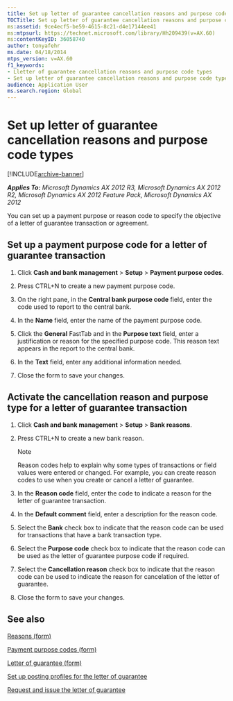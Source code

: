 ```yaml
---
title: Set up letter of guarantee cancellation reasons and purpose code types
TOCTitle: Set up letter of guarantee cancellation reasons and purpose code types
ms:assetid: 9ce4ecf5-be59-4615-8c21-d4e17144ee41
ms:mtpsurl: https://technet.microsoft.com/library/Hh209439(v=AX.60)
ms:contentKeyID: 36058740
author: tonyafehr
ms.date: 04/18/2014
mtps_version: v=AX.60
f1_keywords:
- Lletter of guarantee cancellation reasons and purpose code types
- Set up letter of guarantee cancellation reasons and purpose code types
audience: Application User
ms.search.region: Global
---
```


# Set up letter of guarantee cancellation reasons and purpose code types 


[!INCLUDE[archive-banner](includes/archive-banner.md)]


_**Applies To:** Microsoft Dynamics AX 2012 R3, Microsoft Dynamics AX 2012 R2, Microsoft Dynamics AX 2012 Feature Pack, Microsoft Dynamics AX 2012_

You can set up a payment purpose or reason code to specify the objective of a letter of guarantee transaction or agreement.

## Set up a payment purpose code for a letter of guarantee transaction

1.  Click **Cash and bank management** \> **Setup** \> **Payment purpose codes**.

2.  Press CTRL+N to create a new payment purpose code.

3.  On the right pane, in the **Central bank purpose code** field, enter the code used to report to the central bank.

4.  In the **Name** field, enter the name of the payment purpose code.

5.  Click the **General** FastTab and in the **Purpose text** field, enter a justification or reason for the specified purpose code. This reason text appears in the report to the central bank.

6.  In the **Text** field, enter any additional information needed.

7.  Close the form to save your changes.

## Activate the cancellation reason and purpose type for a letter of guarantee transaction

1.  Click **Cash and bank management** \> **Setup** \> **Bank reasons**.

2.  Press CTRL+N to create a new bank reason.
    

    > [!NOTE]
    > <P>Reason codes help to explain why some types of transactions or field values were entered or changed. For example, you can create reason codes to use when you create or cancel a letter of guarantee.</P>



3.  In the **Reason code** field, enter the code to indicate a reason for the letter of guarantee transaction.

4.  In the **Default comment** field, enter a description for the reason code.

5.  Select the **Bank** check box to indicate that the reason code can be used for transactions that have a bank transaction type.

6.  Select the **Purpose code** check box to indicate that the reason code can be used as the letter of guarantee purpose code if required.

7.  Select the **Cancellation reason** check box to indicate that the reason code can be used to indicate the reason for cancelation of the letter of guarantee.

8.  Close the form to save your changes.

## See also

[Reasons (form)](https://technet.microsoft.com/library/hh209362\(v=ax.60\))

[Payment purpose codes (form)](https://technet.microsoft.com/library/aa587506\(v=ax.60\))

[Letter of guarantee (form)](https://technet.microsoft.com/library/hh227662\(v=ax.60\))

[Set up posting profiles for the letter of guarantee](set-up-posting-profiles-for-the-letter-of-guarantee.md)

[Request and issue the letter of guarantee](request-and-issue-the-letter-of-guarantee.md)

  


